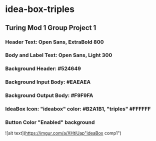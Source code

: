 # idea-box-triples

## Turing Mod 1 Group Project 1

### Header Text: Open Sans, ExtraBold 800
### Body and Label Text: Open Sans, Light 300
### Background Header: #524649
### Background Input Body: #EAEAEA
### Background Output Body: #F9F9FA
### IdeaBox Icon: "ideabox" color: #B2A1B1, "triples" #FFFFFF
### Button Color "Enabled" background

![alt text](https://imgur.com/a/XHtiUap"ideaBox comp1")
